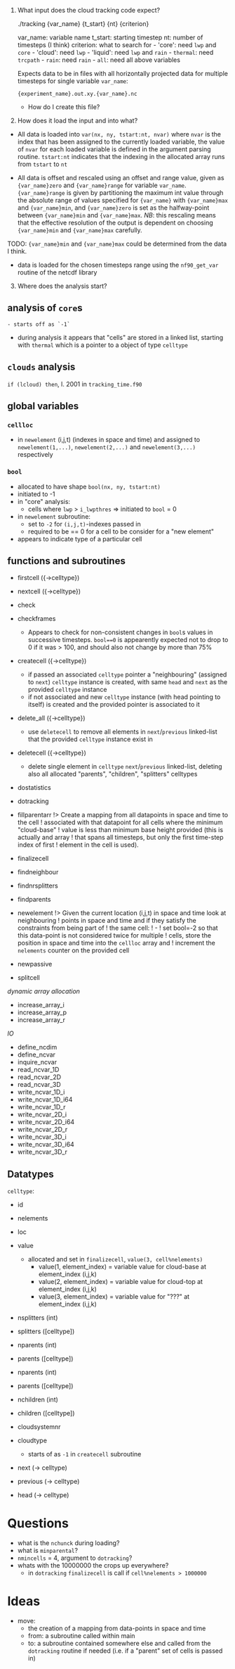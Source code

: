 1. What input does the cloud tracking code expect?

    ./tracking {var_name} {t_start} {nt} {criterion}

    var_name: variable name
    t_start: starting timestep
    nt: number of timesteps (I think)
    criterion: what to search for
        - 'core': need `lwp` and `core`
        - 'cloud': need `lwp`
        - 'liquid': need `lwp` and `rain`
        - `thermal`: need `trcpath`
        - `rain`: need `rain`
        - `all`: need all above variables

    Expects data to be in files with all horizontally projected data for
    multiple timesteps for single variable `var_name`:

    `{experiment_name}.out.xy.{var_name}.nc`

    - How do I create this file?

2. How does it load the input and into what?

- All data is loaded into `var(nx, ny, tstart:nt, nvar)` where `nvar` is the
index that has been assigned to the currently loaded variable, the value of
`nvar` for each loaded variable is defined in the argument parsing routine.
`tstart:nt` indicates that the indexing in the allocated array runs from
`tstart` to `nt`

- All data is offset and rescaled using an offset and range value, given as
  `{var_name}zero` and `{var_name}range` for variable `var_name`.
  `{var_name}range` is given by partitioning the maximum int value through the
  absolute range of values specified for `{var_name}` with `{var_name}max` and
  `{var_name}min`, and `{var_name}zero` is set as the halfway-point between
  `{var_name}min` and `{var_name}max`. *NB*: this rescaling means that the
  effective resolution of the output is dependent on choosing `{var_name}min`
  and `{var_name}max` carefully.

TODO: `{var_name}min` and `{var_name}max` could be determined from the data I think.

- data is loaded for the chosen timesteps range using the `nf90_get_var`
  routine of the netcdf library

3. Where does the analysis start?

## analysis of `core`s

    - starts off as `-1`

- during analysis it appears that "cells" are stored in a linked list, starting
  with `thermal` which is a pointer to a object of type `celltype`


## `clouds` analysis

`if (lcloud) then`, l. 2001 in `tracking_time.f90`

## global variables

### `cellloc`

- in `newelement` (i,j,t) (indexes in space and time) and assigned to
  `newelement(1,...)`, `newelement(2,...)` and `newelement(3,...)` respectively

### `bool`

- allocated to have shape `bool(nx, ny, tstart:nt)`
- initiated to -1
- in "core" analysis:
    - cells where `lwp` > `i_lwpthres` => initiated to `bool` = 0
- in `newelement` subroutine:
    - set to `-2` for `(i,j,t)`-indexes passed in
    - required to be == 0 for a cell to be consider for a "new element"
- appears to indicate type of a particular cell

## functions and subroutines

- firstcell ({->celltype})
- nextcell ({->celltype})
- check
- checkframes
    - Appears to check for non-consistent changes in `bool`s values in
      successive timesteps. `bool==0` is appearently expected not to drop to 0
      if it was > 100, and should also not change by more than 75%
- createcell ({->celltype})
    - if passed an associated `celltype` pointer a "neighbouring" (assigned to
      `next`) `celltype` instance is created, with same `head` and `next` as
      the provided `celltype` instance
    - if not associated and new `celltype` instance (with head pointing to
      itself) is created and the provided pointer is associated to it
- delete_all ({->celltype})
    - use `deletecell` to remove all elements in `next`/`previous` linked-list
      that the provided `celltype` instance exist in
- deletecell ({->celltype})
    - delete single element in `celltype` `next`/`previous` linked-list,
      deleting also all allocated "parents", "children", "splitters" celltypes
- dostatistics
- dotracking
- fillparentarr
  !> Create a mapping from all datapoints in space and time to the cell
  !  associated with that datapoint for all cells where the minimum "cloud-base"
  !  value is less than minimum base height provided (this is actually and array
  !  that spans all timesteps, but only the first time-step index of first
  !  element in the cell is used).
- finalizecell
- findneighbour
- findnrsplitters
- findparents
- newelement
  !> Given the current location (i,j,t) in space and time look at neighbouring
  ! points in space and time and if they satisfy the constraints from being part of
  ! the same cell:
  ! - 
  ! set bool=-2 so that this data-point is not considered twice for multiple
  ! cells, store the position in space and time into the `cellloc` array and
  ! increment the `nelements` counter on the provided cell
- newpassive

- splitcell

*dynamic array allocation*

- increase_array_i
- increase_array_p
- increase_array_r

*IO*

- define_ncdim
- define_ncvar
- inquire_ncvar
- read_ncvar_1D
- read_ncvar_2D
- read_ncvar_3D
- write_ncvar_1D_i
- write_ncvar_1D_i64
- write_ncvar_1D_r
- write_ncvar_2D_i
- write_ncvar_2D_i64
- write_ncvar_2D_r
- write_ncvar_3D_i
- write_ncvar_3D_i64
- write_ncvar_3D_r

## Datatypes

`celltype`:
- id
- nelements
- loc
- value
    - allocated and set in `finalizecell`, `value(3, cell%nelements)`
        - value(1, element_index) = variable value for cloud-base at element_index (i,j,k)
        - value(2, element_index) = variable value for cloud-top at element_index (i,j,k)
        - value(3, element_index) = variable value for "???" at element_index (i,j,k)

- nsplitters (int)
- splitters ([celltype])

- nparents (int)
- parents ([celltype])

- nparents (int)
- parents ([celltype])

- nchildren (int)
- children ([celltype])

- cloudsystemnr
- cloudtype
    - starts of as `-1` in `createcell` subroutine

- next (-> celltype)
- previous (-> celltype)
- head (-> celltype)


# Questions

- what is the `nchunck` during loading?
- what is `minparental`?
- `nmincells` = 4, argument to `dotracking`?
- whats with the 10000000 the crops up everywhere?
  - in `dotracking` `finalizecell` is call if `cell%nelements > 1000000`

# Ideas

- move:
    - the creation of a mapping from data-points in space and time
    - from: a subroutine called within main
    - to: a subroutine contained somewhere else and called from the
      `dotracking` routine if needed (i.e. if a "parent" set of cells is passed
      in)
